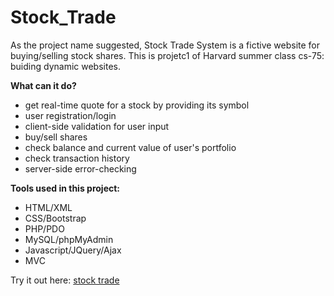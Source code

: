 # Stock_Trade

As the project name suggested, Stock Trade System is a fictive website for buying/selling stock shares. This is projetc1 of Harvard summer class cs-75: buiding dynamic websites.

**What can it do?**
* get real-time quote for a stock by providing its symbol
* user registration/login
* client-­side validation for user input
* buy/sell shares
* check balance and current value of user's portfolio
* check transaction history
* server-side error-checking

**Tools used in this project:**
* HTML/XML
* CSS/Bootstrap
* PHP/PDO
* MySQL/phpMyAdmin
* Javascript/JQuery/Ajax
* MVC

Try it out here: [stock trade](http://sanqingyuan.info/Etrade/)

